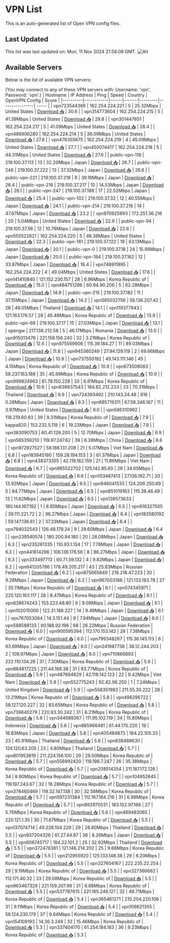 # VPN List

This is an auto-generated list of Open VPN config files.

## Last Updated

This list was last updated on: Mon, 11 Nov 2024 21:58:08 GMT.
![Alt](https://repobeats.axiom.co/api/embed/186b98318ef1479477931607c1ad7d823f12451f.svg "Repobeats analytics image")

## Available Servers

Below is the list of available VPN servers:

(You may connect to any of these VPN servers with: Username: 'vpn', Password: 'vpn'.)
| Hostname | IP Address | Ping | Speed | Country | OpenVPN Config | Score |
|----------|------------|------|-------|---------|----------------| ----- |
| vpn723544366 | 162.254.224.221 | 5 | 25.32Mbps | United States | [Download 📥](./configs/server_0_US.ovpn) | 30.6 |
| vpn314773604 | 162.254.224.215 | 5 | 41.39Mbps | United States | [Download 📥](./configs/server_1_US.ovpn) | 29.8 |
| vpn301447651 | 162.254.224.217 | 5 | 41.09Mbps | United States | [Download 📥](./configs/server_2_US.ovpn) | 28.4 |
| vpn486906280 | 162.254.224.214 | 5 | 36.09Mbps | United States | [Download 📥](./configs/server_3_US.ovpn) | 27.8 |
| vpn476355675 | 162.254.224.219 | 4 | 45.09Mbps | United States | [Download 📥](./configs/server_4_US.ovpn) | 27.7 |
| vpn450074417 | 162.254.224.218 | 5 | 44.31Mbps | United States | [Download 📥](./configs/server_5_US.ovpn) | 27.6 |
| public-vpn-119 | 219.100.37.113 | 13 | 32.20Mbps | Japan | [Download 📥](./configs/server_6_JP.ovpn) | 26.7 |
| public-vpn-246 | 219.100.37.222 | 13 | 37.32Mbps | Japan | [Download 📥](./configs/server_7_JP.ovpn) | 26.6 |
| public-vpn-221 | 219.100.37.218 | 8 | 39.16Mbps | Japan | [Download 📥](./configs/server_8_JP.ovpn) | 26.4 |
| public-vpn-216 | 219.100.37.217 | 10 | 14.53Mbps | Japan | [Download 📥](./configs/server_9_JP.ovpn) | 26.1 |
| public-vpn-247 | 219.100.37.188 | 17 | 22.52Mbps | Japan | [Download 📥](./configs/server_10_JP.ovpn) | 25.4 |
| public-vpn-102 | 219.100.37.32 | 12 | 40.55Mbps | Japan | [Download 📥](./configs/server_11_JP.ovpn) | 24.1 |
| public-vpn-214 | 219.100.37.216 | 14 | 47.67Mbps | Japan | [Download 📥](./configs/server_12_JP.ovpn) | 23.2 |
| vpn970925893 | 172.251.36.216 | 20 | 5.04Mbps | United States | [Download 📥](./configs/server_13_US.ovpn) | 22.9 |
| public-vpn-94 | 219.100.37.56 | 12 | 10.76Mbps | Japan | [Download 📥](./configs/server_14_JP.ovpn) | 22.6 |
| vpn555522821 | 162.254.224.220 | 5 | 46.36Mbps | United States | [Download 📥](./configs/server_15_US.ovpn) | 22.3 |
| public-vpn-161 | 219.100.37.122 | 19 | 63.13Mbps | Japan | [Download 📥](./configs/server_16_JP.ovpn) | 20.1 |
| public-vpn-0 | 219.100.37.18 | 24 | 15.98Mbps | Japan | [Download 📥](./configs/server_17_JP.ovpn) | 20.0 |
| public-vpn-184 | 219.100.37.162 | 12 | 33.87Mbps | Japan | [Download 📥](./configs/server_18_JP.ovpn) | 18.4 |
| vpn748911995 | 162.254.224.222 | 4 | 49.04Mbps | United States | [Download 📥](./configs/server_19_US.ovpn) | 17.6 |
| vpn141410840 | 121.152.230.157 | 28 | 6.96Mbps | Korea Republic of | [Download 📥](./configs/server_20_KR.ovpn) | 15.0 |
| vpn484751296 | 60.94.90.206 | 5 | 62.28Mbps | Japan | [Download 📥](./configs/server_21_JP.ovpn) | 14.9 |
| public-vpn-215 | 219.100.37.182 | 11 | 37.15Mbps | Japan | [Download 📥](./configs/server_22_JP.ovpn) | 14.2 |
| vpn565032756 | 58.136.207.42 | 26 | 49.05Mbps | Thailand | [Download 📥](./configs/server_23_TH.ovpn) | 14.1 |
| vpn119377943 | 121.163.176.57 | 28 | 45.49Mbps | Korea Republic of | [Download 📥](./configs/server_24_KR.ovpn) | 13.9 |
| public-vpn-68 | 219.100.37.17 | 15 | 27.03Mbps | Japan | [Download 📥](./configs/server_25_JP.ovpn) | 13.1 |
| opengw | 217.138.212.58 | 5 | 46.17Mbps | Romania | [Download 📥](./configs/server_26_RO.ovpn) | 13.0 |
| vpn915013476 | 221.158.156.240 | 32 | 3.21Mbps | Korea Republic of | [Download 📥](./configs/server_27_KR.ovpn) | 12.6 |
| vpn975569906 | 115.39.184.27 | 11 | 89.03Mbps | Japan | [Download 📥](./configs/server_28_JP.ovpn) | 11.8 |
| vpn945360249 | 27.94.129.119 | 2 | 69.66Mbps | Japan | [Download 📥](./configs/server_29_JP.ovpn) | 10.9 |
| vpn737550192 | 49.143.111.146 | 45 | 4.15Mbps | Korea Republic of | [Download 📥](./configs/server_30_KR.ovpn) | 10.9 |
| vpn673508063 | 58.237.163.188 | 35 | 45.99Mbps | Korea Republic of | [Download 📥](./configs/server_31_KR.ovpn) | 10.9 |
| vpn999824963 | 61.78.150.228 | 33 | 6.81Mbps | Korea Republic of | [Download 📥](./configs/server_32_KR.ovpn) | 10.6 |
| vpn838837543 | 184.82.212.233 | 23 | 70.31Mbps | Thailand | [Download 📥](./configs/server_33_TH.ovpn) | 9.9 |
| vpn724393492 | 210.143.24.48 | 816 | 0.28Mbps | Japan | [Download 📥](./configs/server_34_JP.ovpn) | 9.3 |
| vpn685719311 | 67.58.246.187 | 11 | 3.97Mbps | United States | [Download 📥](./configs/server_35_US.ovpn) | 9.0 |
| vpn586310992 | 118.219.60.93 | 39 | 9.31Mbps | Korea Republic of | [Download 📥](./configs/server_36_KR.ovpn) | 7.9 |
| kappa820 | 153.232.5.118 | 6 | 19.23Mbps | Japan | [Download 📥](./configs/server_37_JP.ovpn) | 7.8 |
| vpn383090753 | 60.41.129.200 | 5 | 12.70Mbps | Japan | [Download 📥](./configs/server_38_JP.ovpn) | 6.9 |
| vpn565356210 | 119.97.247.62 | 39 | 6.38Mbps | China | [Download 📥](./configs/server_39_CN.ovpn) | 6.8 |
| vpn972927527 | 58.186.131.208 | 21 | 5.07Mbps | Viet Nam | [Download 📥](./configs/server_40_VN.ovpn) | 6.8 |
| vpn183945180 | 159.28.194.153 | 3 | 61.37Mbps | Japan | [Download 📥](./configs/server_41_JP.ovpn) | 6.8 |
| vpn438373355 | 42.119.162.159 | 21 | 11.86Mbps | Viet Nam | [Download 📥](./configs/server_42_VN.ovpn) | 6.7 |
| vpn965522702 | 125.142.85.60 | 29 | 34.65Mbps | Korea Republic of | [Download 📥](./configs/server_43_KR.ovpn) | 6.6 |
| vpn103487413 | 27.136.192.71 | 20 | 13.92Mbps | Japan | [Download 📥](./configs/server_44_JP.ovpn) | 6.5 |
| vpn946041533 | 124.209.250.69 | 5 | 84.77Mbps | Japan | [Download 📥](./configs/server_45_JP.ovpn) | 6.5 |
| vpn851019163 | 115.38.46.49 | 13 | 11.62Mbps | Japan | [Download 📥](./configs/server_46_JP.ovpn) | 6.5 |
| vpn136573633 | 180.144.167.192 | 1 | 8.85Mbps | Japan | [Download 📥](./configs/server_47_JP.ovpn) | 6.5 |
| vpn616327505 | 39.111.221.72 | 2 | 96.27Mbps | Japan | [Download 📥](./configs/server_48_JP.ovpn) | 6.4 |
| vpn183580192 | 59.147.136.61 | 2 | 37.33Mbps | Japan | [Download 📥](./configs/server_49_JP.ovpn) | 6.4 |
| vpn794032543 | 126.48.179.24 | 9 | 29.60Mbps | Japan | [Download 📥](./configs/server_50_JP.ovpn) | 6.4 |
| vpn239540574 | 180.200.94.180 | 20 | 28.08Mbps | Japan | [Download 📥](./configs/server_51_JP.ovpn) | 6.3 |
| vpn235261335 | 110.93.1.134 | 17 | 7.78Mbps | Japan | [Download 📥](./configs/server_52_JP.ovpn) | 6.3 |
| vpn441614296 | 106.136.176.56 | 8 | 86.27Mbps | Japan | [Download 📥](./configs/server_53_JP.ovpn) | 6.3 |
| vpn333497713 | 60.71.59.132 | 4 | 9.82Mbps | Japan | [Download 📥](./configs/server_54_JP.ovpn) | 6.2 |
| vpn641205786 | 178.49.205.217 | 43 | 25.83Mbps | Russian Federation | [Download 📥](./configs/server_55_RU.ovpn) | 6.2 |
| vpn875665849 | 218.218.47.223 | 20 | 9.26Mbps | Japan | [Download 📥](./configs/server_56_JP.ovpn) | 6.2 |
| vpn967003186 | 121.133.163.78 | 27 | 35.11Mbps | Korea Republic of | [Download 📥](./configs/server_57_KR.ovpn) | 6.1 |
| vpn574345971 | 220.120.163.117 | 28 | 8.47Mbps | Korea Republic of | [Download 📥](./configs/server_58_KR.ovpn) | 6.1 |
| vpn838674243 | 153.223.48.80 | 6 | 9.09Mbps | Japan | [Download 📥](./configs/server_59_JP.ovpn) | 6.1 |
| vpn102015000 | 122.31.188.227 | 14 | 9.49Mbps | Japan | [Download 📥](./configs/server_60_JP.ovpn) | 6.1 |
| vpn767053084 | 14.3.151.44 | 9 | 7.94Mbps | Japan | [Download 📥](./configs/server_61_JP.ovpn) | 6.0 |
| vpn588588133 | 90.188.92.196 | 68 | 26.22Mbps | Russian Federation | [Download 📥](./configs/server_62_RU.ovpn) | 6.0 |
| vpn900595394 | 112.170.153.142 | 28 | 7.38Mbps | Korea Republic of | [Download 📥](./configs/server_63_KR.ovpn) | 6.0 |
| vpn799348267 | 115.36.145.113 | 6 | 93.69Mbps | Japan | [Download 📥](./configs/server_64_JP.ovpn) | 6.0 |
| vpn241987738 | 36.12.244.203 | 2 | 109.97Mbps | Japan | [Download 📥](./configs/server_65_JP.ovpn) | 6.0 |
| vpn710866893 | 222.110.134.26 | 31 | 7.30Mbps | Korea Republic of | [Download 📥](./configs/server_66_KR.ovpn) | 5.9 |
| vpn884817225 | 211.44.188.38 | 31 | 83.77Mbps | Korea Republic of | [Download 📥](./configs/server_67_KR.ovpn) | 5.9 |
| vpn487694829 | 42.119.142.123 | 22 | 9.42Mbps | Viet Nam | [Download 📥](./configs/server_68_VN.ovpn) | 5.9 |
| vpn552775243 | 92.42.96.250 | 1 | 7.24Mbps | United Kingdom | [Download 📥](./configs/server_69_GB.ovpn) | 5.9 |
| vpn558351983 | 211.55.30.222 | 28 | 13.21Mbps | Korea Republic of | [Download 📥](./configs/server_70_KR.ovpn) | 5.8 |
| vpn496296722 | 58.127.120.227 | 32 | 83.65Mbps | Korea Republic of | [Download 📥](./configs/server_71_KR.ovpn) | 5.8 |
| vpn739640279 | 220.93.30.242 | 31 | 8.21Mbps | Korea Republic of | [Download 📥](./configs/server_72_KR.ovpn) | 5.8 |
| vpn344689367 | 111.95.102.119 | 34 | 15.80Mbps | Indonesia | [Download 📥](./configs/server_73_ID.ovpn) | 5.8 |
| vpn885966481 | 61.44.170.220 | 19 | 18.83Mbps | Japan | [Download 📥](./configs/server_74_JP.ovpn) | 5.8 |
| vpn405494873 | 184.22.105.33 | 23 | 45.91Mbps | Thailand | [Download 📥](./configs/server_75_TH.ovpn) | 5.8 |
| vpn838489630 | 124.120.63.205 | 23 | 4.80Mbps | Thailand | [Download 📥](./configs/server_76_TH.ovpn) | 5.7 |
| vpn801953619 | 211.224.156.100 | 29 | 29.00Mbps | Korea Republic of | [Download 📥](./configs/server_77_KR.ovpn) | 5.7 |
| vpn556992420 | 119.198.7.247 | 26 | 35.38Mbps | Korea Republic of | [Download 📥](./configs/server_78_KR.ovpn) | 5.7 |
| vpn208514354 | 211.187.172.126 | 34 | 8.90Mbps | Korea Republic of | [Download 📥](./configs/server_79_KR.ovpn) | 5.7 |
| vpn104952645 | 119.197.243.67 | 32 | 18.28Mbps | Korea Republic of | [Download 📥](./configs/server_80_KR.ovpn) | 5.7 |
| vpn378460469 | 118.32.147.138 | 30 | 32.58Mbps | Korea Republic of | [Download 📥](./configs/server_81_KR.ovpn) | 5.7 |
| vpn597231384 | 112.167.164.216 | 31 | 6.99Mbps | Korea Republic of | [Download 📥](./configs/server_82_KR.ovpn) | 5.7 |
| vpn892970531 | 183.102.97.168 | 27 | 5.76Mbps | Korea Republic of | [Download 📥](./configs/server_83_KR.ovpn) | 5.6 |
| vpn469483065 | 220.121.1.35 | 30 | 71.67Mbps | Korea Republic of | [Download 📥](./configs/server_84_KR.ovpn) | 5.5 |
| vpn137074714 | 49.228.104.229 | 29 | 28.80Mbps | Thailand | [Download 📥](./configs/server_85_TH.ovpn) | 5.5 |
| vpn937204326 | 61.27.44.87 | 38 | 8.26Mbps | Japan | [Download 📥](./configs/server_86_JP.ovpn) | 5.5 |
| vpn606745717 | 184.22.101.2 | 25 | 32.92Mbps | Thailand | [Download 📥](./configs/server_87_TH.ovpn) | 5.5 |
| vpn372476381 | 121.146.214.202 | 25 | 9.68Mbps | Korea Republic of | [Download 📥](./configs/server_88_KR.ovpn) | 5.5 |
| vpn212955920 | 125.133.148.38 | 29 | 6.20Mbps | Korea Republic of | [Download 📥](./configs/server_89_KR.ovpn) | 5.5 |
| vpn327604167 | 222.235.22.254 | 29 | 9.19Mbps | Korea Republic of | [Download 📥](./configs/server_90_KR.ovpn) | 5.5 |
| vpn327366682 | 112.171.40.32 | 33 | 29.08Mbps | Korea Republic of | [Download 📥](./configs/server_91_KR.ovpn) | 5.5 |
| vpn963467329 | 221.159.207.99 | 31 | 6.88Mbps | Korea Republic of | [Download 📥](./configs/server_92_KR.ovpn) | 5.5 |
| vpn537787615 | 221.165.248.121 | 32 | 49.71Mbps | Korea Republic of | [Download 📥](./configs/server_93_KR.ovpn) | 5.4 |
| vpn365461271 | 210.204.220.106 | 31 | 9.11Mbps | Korea Republic of | [Download 📥](./configs/server_94_KR.ovpn) | 5.4 |
| vpn106621355 | 58.124.230.179 | 37 | 9.64Mbps | Korea Republic of | [Download 📥](./configs/server_95_KR.ovpn) | 5.4 |
| vpn154109193 | 14.36.3.249 | 32 | 15.46Mbps | Korea Republic of | [Download 📥](./configs/server_96_KR.ovpn) | 5.3 |
| vpn337404170 | 61.254.184.163 | 36 | 9.23Mbps | Korea Republic of | [Download 📥](./configs/server_97_KR.ovpn) | 5.3 |
